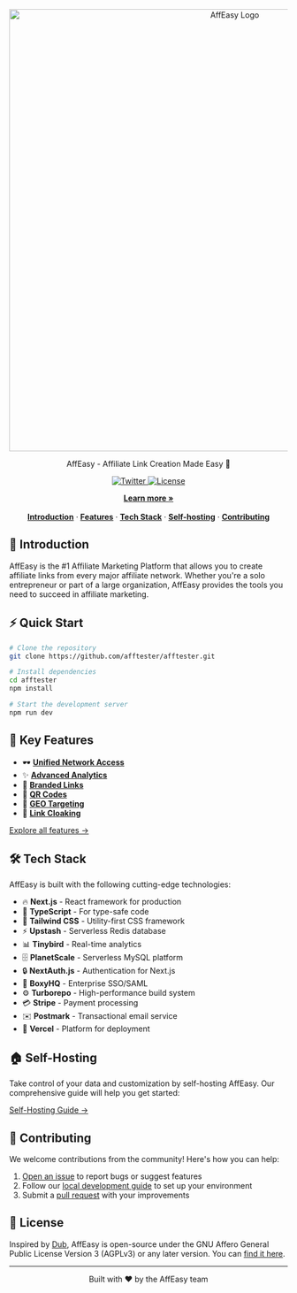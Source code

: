 <div align="center">

  <a href="https://affeasy.link">
    <img alt="AffEasy Logo" src="https://affeasy.link/_static/thumbnail.jpg" width="800">
  </a>
  </div>


<p align="center">
AffEasy - Affiliate Link Creation Made Easy 🤙
</p>

<p align="center">
  <a href="https://twitter.com/ritanshu675">
    <img src="https://img.shields.io/twitter/follow/ritanshu675?style=flat&label=%40ritanshu675&logo=twitter&color=0bf&logoColor=fff" alt="Twitter" />
  </a>
  <a href="https://github.com/afftester/afftester/blob/main/LICENSE.md">
    <img src="https://img.shields.io/github/license/afftester/afftester?label=license&logo=github&color=f80&logoColor=fff" alt="License" />
  </a>
</p>

<p align="center">
  <a href="https://affeasy.link"><strong>Learn more »</strong></a>
    <br />
    <br />
    <a href="#-introduction"><strong>Introduction</strong></a> ·
    <a href="#-key-features"><strong>Features</strong></a> ·
    <a href="#-tech-stack"><strong>Tech Stack</strong></a> ·
    <a href="#-self-hosting"><strong>Self-hosting</strong></a> ·
    <a href="#-contributing"><strong>Contributing</strong></a>
</p>

## 🎯 Introduction

AffEasy is the #1 Affiliate Marketing Platform that allows you to create affiliate links from every major affiliate network. Whether you're a solo entrepreneur or part of a large organization, AffEasy provides the tools you need to succeed in affiliate marketing.
## ⚡️ Quick Start

```bash
# Clone the repository
git clone https://github.com/afftester/afftester.git

# Install dependencies
cd afftester
npm install

# Start the development server
npm run dev
```



## 🚀 Key Features

- 🕶️ [**Unified Network Access**](https://docs.affeasy.link/how-it-works)
- ✨ [**Advanced Analytics**](https://docs.affeasy.link/features/analytics)
- 🔗 [**Branded Links**](https://docs.affeasy.link/features/branded-links)
- 📱 [**QR Codes**](https://docs.affeasy.link/features/qr-codes)
- 🎯 [**GEO Targeting**](https://docs.affeasy.link/features/geo-targeting)
- 👻 [**Link Cloaking**](https://docs.affeasy.link/features/link-cloaking)

[Explore all features →](https://docs.affeasy.link/features)

## 🛠 Tech Stack

AffEasy is built with the following cutting-edge technologies:

- 🔥 **Next.js** - React framework for production
- 📘 **TypeScript** - For type-safe code
- 🎨 **Tailwind CSS** - Utility-first CSS framework
- ⚡️ **Upstash** - Serverless Redis database
- 📊 **Tinybird** - Real-time analytics
- 🗄️ **PlanetScale** - Serverless MySQL platform
- 🔒 **NextAuth.js** - Authentication for Next.js
- 🔑 **BoxyHQ** - Enterprise SSO/SAML
- ⚙️ **Turborepo** - High-performance build system
- 💳 **Stripe** - Payment processing
- ✉️ **Postmark** - Transactional email service
- 🚀 **Vercel** - Platform for deployment

## 🏠 Self-Hosting

Take control of your data and customization by self-hosting AffEasy. Our comprehensive guide will help you get started:

[Self-Hosting Guide →](https://docs.affeasy.link/self-hosting/guide)

## 👥 Contributing

We welcome contributions from the community! Here's how you can help:

1. [Open an issue](https://github.com/afftester/afftester/issues) to report bugs or suggest features
2. Follow our [local development guide](https://docs.affeasy.link/local-development) to set up your environment
3. Submit a [pull request](https://github.com/afftester/afftester/pull) with your improvements

## 📄 License

Inspired by [Dub](https://dub.co/), AffEasy is open-source under the GNU Affero General Public License Version 3 (AGPLv3) or any later version. You can [find it here](https://[https://github.com/afftester/afftester/blob/main/LICENSE.md).

---

<p align="center">
  Built with ❤️ by the AffEasy team
</p>
